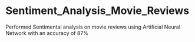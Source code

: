 # Sentiment_Analysis_Movie_Reviews

Performed Sentimental analysis on movie reviews using Artificial Neural Network with an accuracy of 87%

